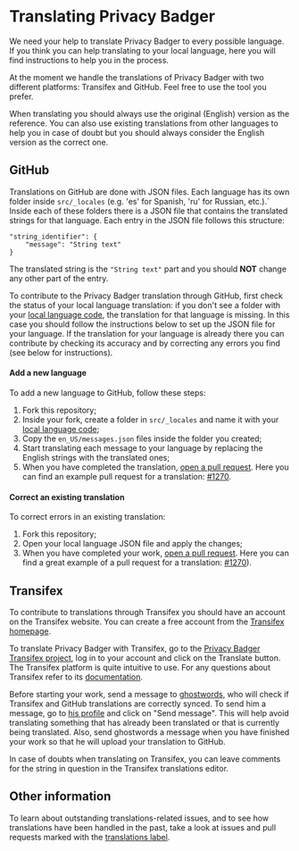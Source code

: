 # Translating Privacy Badger

We need your help to translate Privacy Badger to every possible language.
If you think you can help translating to your local language, here you
will find instructions to help you in the process.

At the moment we handle the translations of Privacy Badger with two different
platforms: Transifex and GitHub. Feel free to use the tool you prefer.

When translating you should always use the original (English) version as the 
reference. You can also use existing translations from other languages to help
you in case of doubt but you should always consider the English version as the correct one.

## GitHub

Translations on GitHub are done with JSON files.
Each language has its own folder inside `src/_locales` (e.g. 'es' for Spanish,
'ru' for Russian, etc.).`
Inside each of these folders there is a JSON file that contains the translated
strings for that language. Each entry in the JSON file follows this structure:

    "string_identifier": {
        "message": "String text"
    }
    
The translated string is the `"String text"` part and you should **NOT** change
any other part of the entry.

To contribute to the Privacy Badger translation through GitHub, first check the
status of your local language translation: if you don't see a folder with your 
[local language code](https://developer.chrome.com/webstore/i18n?csw=1#localeTable), the translation for that language is missing. In this case
you should follow the instructions below to set up the JSON file for your language.
If the translation for your language is already there you can contribute by checking
its accuracy and by correcting any errors you find (see below for instructions).

#### Add a new language

To add a new language to GitHub, follow these steps:

1. Fork this repository;
2. Inside your fork, create a folder in `src/_locales` and name it
with your [local language code](https://developer.chrome.com/webstore/i18n?csw=1#localeTable);
3. Copy the `en_US/messages.json` files inside the folder you created;
4. Start translating each message to your language by replacing the
English strings with the translated ones;
5. When you have completed the translation, [open a pull request](https://help.github.com/articles/creating-a-pull-request-from-a-fork/). Here you can find
an example pull request for a translation: [#1270](https://github.com/EFForg/privacybadger/pull/1270).

#### Correct an existing translation

To correct errors in an existing translation:

1. Fork this repository;
2. Open your local language JSON file and apply the changes;
3. When you have completed your work, [open a pull request](https://help.github.com/articles/creating-a-pull-request-from-a-fork/).
Here you can find a great example of a pull request for a translation: 
[#1270](https://github.com/EFForg/privacybadger/pull/1270)).

## Transifex

To contribute to translations through Transifex you should have
an account on the Transifex website. You can create a free account from the 
[Transifex homepage](https://www.transifex.com/).

To translate Privacy Badger with Transifex, go to the [Privacy Badger Transifex project](https://www.transifex.com/eff/privacy-badger/dashboard/), log in to your account and click on the Translate button.
The Transifex platform is quite intuitive to use. For any questions about
Transifex refer to its [documentation](https://docs.transifex.com/).

Before starting your work, send a message to [ghostwords](https://www.transifex.com/user/profile/ghostwords/),
who will check if Transifex and GitHub translations are correctly
synced. To send him a message, go to [his profile](https://www.transifex.com/user/profile/ghostwords/)
and click on "Send message". This will help avoid translating
something that has already been translated or that is currently being
translated. Also, send ghostwords a message when you have finished your work
so that he will upload your translation to GitHub.

In case of doubts when translating on Transifex, you can leave comments
for the string in question in the Transifex translations editor.

## Other information

To learn about outstanding translations-related issues, and to
see how translations have been handled in the past, take a look
at issues and pull requests marked with the [translations label](https://github.com/EFForg/privacybadger/issues?utf8=%E2%9C%93&q=label%3Atranslations%20).
